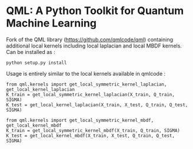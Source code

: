 QML: A Python Toolkit for Quantum Machine Learning
==================================================

Fork of the QML library (https://github.com/qmlcode/qml) containing additional local kernels including local laplacian and local MBDF kernels.
Can be installed as :
```
python setup.py install
```

Usage is entirely similar to the local kernels available in qmlcode : 

```
from qml.kernels import get_local_symmetric_kernel_laplacian, get_local_kernel_laplacian
K_train = get_local_symmetric_kernel_laplacian(X_train, Q_train, SIGMA)
K_test = get_local_kernel_laplacian(X_train, X_test, Q_train, Q_test, SIGMA)

from qml.kernels import get_local_symmetric_kernel_mbdf, get_local_kernel_mbdf
K_train = get_local_symmetric_kernel_mbdf(X_train, Q_train, SIGMA)
K_test = get_local_kernel_mbdf(X_train, X_test, Q_train, Q_test, SIGMA)
```
